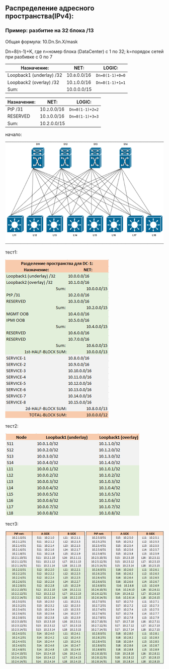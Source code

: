 ## Распределение адресного пространства(IPv4):

### Пример:  разбитие на 32 блока /13

Общая формула: 10.Dn.Sn.X/mask 

Dn=8(n-1)+K, 
где n=номер блока (DataCenter) c 1 по 32; k=порядок сетей при разбивке с 0 по 7


| Назначение:              | NET:           |LOGIC:   |
| ------------------------ | -------------- |---------|
| Loopback1 (underlay) /32 | 10.`0`.0.0/16  | `Dn=8(1-1)+0=0` |
| Loopback2 (overlay) /32  |	10.`1`.0.0/16 | `Dn=8(1-1)+1=1` |
| Sum: 	| 10.0.0.0/15      |

| Назначение:              | NET:           |LOGIC:   |
| ------------------------ | -------------- |---------|
| PtP /31	                 | 10.`2`.0.0/16  | `Dn=8(1-1)+2=2` |
| RESERVED                 |	10.`3`.0.0/16 | `Dn=8(1-1)+3=3` |
| Sum: 	                   | 10.2.0.0/15    |



начало: 

![1-1-0.png](1-1-0.png)

тест1: 

![1-1-1.png](1-1-1.png)

тест2: 

![1-1-2.png](1-1-2.png)

тест3:  

![1-1-3.png](1-1-3.png)
